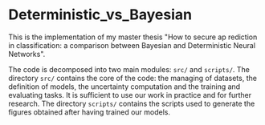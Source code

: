# Deterministic_vs_Bayesian

This is the implementation of my master thesis "How to secure ap rediction in classification: a comparison between Bayesian and Deterministic Neural Networks".

The code is decomposed into two main modules: `src/` and `scripts/`. The directory `src/` contains the core of the code: the managing of datasets, the definition of models, the uncertainty computation and the training and evaluating tasks. It is sufficient to use our work in practice and for further research. The directory `scripts/` contains the scripts used to generate the figures obtained after having trained our models.
